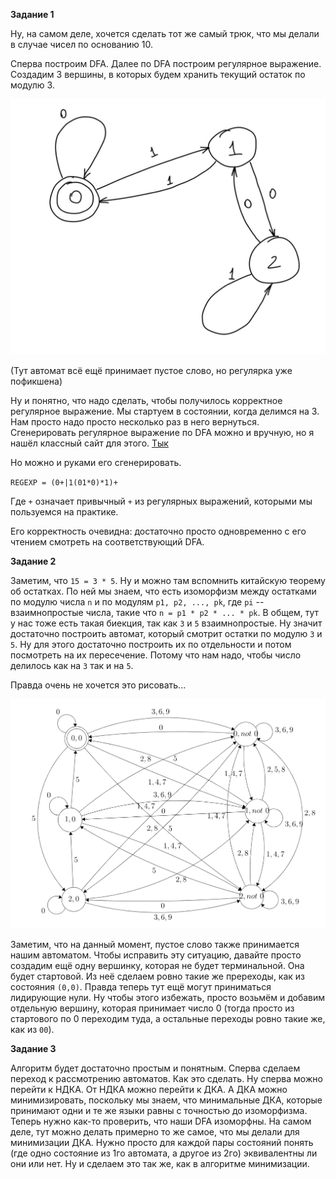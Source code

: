 **Задание 1**

Ну, на самом деле, хочется сделать тот же самый трюк, что мы делали в случае чисел по основанию 10.

Сперва построим DFA. Далее по DFA построим регулярное выражение. Создадим 3 вершины, в которых будем хранить текущий остаток по модулю 3.

![Пикча DFA](./task1sol.jpg)

(Тут автомат всё ещё принимает пустое слово, но регулярка уже пофикшена)

Ну и понятно, что надо сделать, чтобы получилось корректное регулярное выражение. Мы стартуем в состоянии, когда делимся на 3. 
Нам просто надо просто несколько раз в него вернуться. Сгенерировать регулярное выражение по DFA можно и вручную, но я нашёл классный сайт для этого. [Тык](http://ivanzuzak.info/noam/webapps/fsm2regex/)

Но можно и руками его сгенерировать.

``REGEXP = (0+|1(01*0)*1)+``

Где `+` означает привычный `+` из регулярных выражений, которыми мы пользуемся на практике.

Его корректность очевидна: достаточно просто одновременно с его чтением смотреть на соответствующий DFA.

**Задание 2**

Заметим, что `15 = 3 * 5`. Ну и можно там вспомнить китайскую теорему об остатках.
По ней мы знаем, что есть изоморфизм между остатками по модулю числа `n` и по модулям `p1, p2, ..., pk`, где `pi`
-- взаимнопростые числа, такие что `n = p1 * p2 * ... * pk`. В общем, тут у нас тоже есть такая биекция, так как `3`
 и `5` взаимнопростые. Ну значит достаточно построить автомат, который смотрит остатки по модулю `3` и `5`. 
Ну для этого достаточно построить их по отдельности и потом посмотреть на их пересечение. Потому что нам надо, 
чтобы число делилось как на `3` так и на `5`.

Правда очень не хочется это рисовать...

![Пикча автомата](./task2sol.png)

Заметим, что на данный момент, пустое слово также принимается нашим автоматом. Чтобы исправить эту ситуацию, давайте просто создадим ещё одну вершинку, которая не будет терминальной. Она будет стартовой. Из неё сделаем ровно такие же пререходы, как из состояния `(0,0)`. Правда теперь тут ещё могут приниматься лидирующие нули. Ну чтобы этого избежать, просто возьмём и добавим отдельную вершину, которая принимает число 0 (тогда просто из стартового по 0 переходим туда, а остальные переходы ровно такие же, как из `00`). 

**Задание 3**

Алгоритм будет достаточно простым и понятным. Сперва сделаем переход к рассмотрению автоматов. Как это сделать. 
Ну сперва можно перейти к НДКА. От НДКА можно перейти к ДКА. А ДКА можно минимизировать, поскольку мы знаем, что минимальные ДКА,
которые принимают одни и те же языки равны с точностью до изоморфизма. Теперь нужно как-то проверить, что наши DFA изоморфны.
На самом деле, тут можно делать примерно то же самое, что мы делали для минимизации ДКА. Нужно просто для каждой пары состояний 
понять (где одно состояние из 1го автомата, а другое из 2го) эквивалентны ли они или нет. Ну и сделаем это так же, как в алгоритме минимизации.


